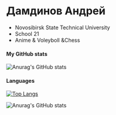 # Дамдинов Андрей
- Novosibirsk State Technical University
- School 21
- Anime & Voleyboll &Chess
#### My GitHub stats
![Anurag's GitHub stats](https://github-readme-stats.vercel.app/api?username=Ulqiora&count_private=true&show_icons=true&theme=tokyonight&range=all_time)
#### Languages
[![Top Langs](https://github-readme-stats.vercel.app/api/top-langs/?username=Ulqiora&layout=compact&count_private=true)](https://github.com/anuraghazra/github-readme-stats)

![Anurag's GitHub stats](https://github-readme-stats.vercel.app/api?username=Ulqiora&count_private=true)
